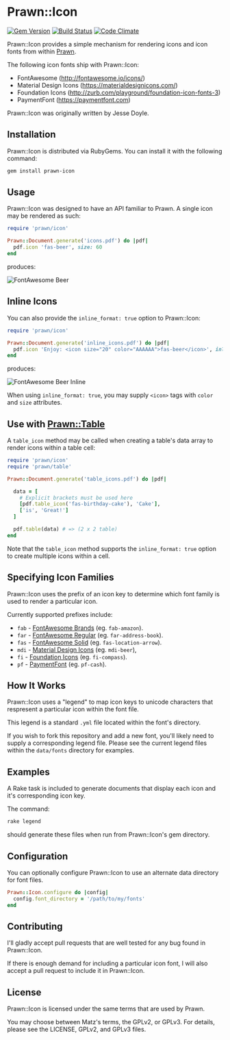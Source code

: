 # Prawn::Icon

[![Gem Version](https://badge.fury.io/rb/prawn-icon.svg)](http://badge.fury.io/rb/prawn-icon)
[![Build Status](https://api.travis-ci.org/jessedoyle/prawn-icon.svg?branch=master)](http://travis-ci.org/jessedoyle/prawn-icon)
[![Code Climate](https://codeclimate.com/github/jessedoyle/prawn-icon/badges/gpa.svg)](https://codeclimate.com/github/jessedoyle/prawn-icon)

Prawn::Icon provides a simple mechanism for rendering icons and icon fonts from within [Prawn](https://github.com/prawnpdf/prawn).

The following icon fonts ship with Prawn::Icon:

* FontAwesome (http://fontawesome.io/icons/)
* Material Design Icons (https://materialdesignicons.com/)
* Foundation Icons (http://zurb.com/playground/foundation-icon-fonts-3)
* PaymentFont (https://paymentfont.com)

Prawn::Icon was originally written by Jesse Doyle.

## Installation

Prawn::Icon is distributed via RubyGems. You can install it with the following command:

```bash
gem install prawn-icon
```

## Usage

Prawn::Icon was designed to have an API familiar to Prawn. A single icon may be rendered as such:

```ruby
require 'prawn/icon'

Prawn::Document.generate('icons.pdf') do |pdf|
  pdf.icon 'fas-beer', size: 60
end
```

produces:

![FontAwesome Beer](https://raw.github.com/jessedoyle/prawn-icon/master/examples/fas-beer.png)

## Inline Icons

You can also provide the `inline_format: true` option to Prawn::Icon:

```ruby
require 'prawn/icon'

Prawn::Document.generate('inline_icons.pdf') do |pdf|
  pdf.icon 'Enjoy: <icon size="20" color="AAAAAA">fas-beer</icon>', inline_format: true
end
```

produces:

![FontAwesome Beer Inline](https://raw.github.com/jessedoyle/prawn-icon/master/examples/fas-beer-inline.png)

When using `inline_format: true`, you may supply `<icon>` tags with `color` and `size` attributes.

## Use with [Prawn::Table](https://github.com/prawnpdf/prawn-table)

A `table_icon` method may be called when creating a table's data array to render icons within a table cell:

```ruby
require 'prawn/icon'
require 'prawn/table'

Prawn::Document.generate('table_icons.pdf') do |pdf|

  data = [
    # Explicit brackets must be used here
    [pdf.table_icon('fas-birthday-cake'), 'Cake'],
    ['is', 'Great!']
  ]

  pdf.table(data) # => (2 x 2 table)
end
```

Note that the `table_icon` method supports the `inline_format: true` option to create multiple icons within a cell.

## Specifying Icon Families

Prawn::Icon uses the prefix of an icon key to determine which font family is used to render a particular icon.

Currently supported prefixes include:

* `fab` - [FontAwesome Brands](https://fontawesome.com/icons?d=gallery&s=brands&m=free) (eg. `fab-amazon`).
* `far` - [FontAwesome Regular](https://fontawesome.com/icons?d=gallery&s=regular&m=free) (eg. `far-address-book`).
* `fas` - [FontAwesome Solid](https://fontawesome.com/icons?d=gallery&s=solid&m=free) (eg. `fas-location-arrow`).
* `mdi` - [Material Design Icons](https://materialdesignicons.com/) (eg. `mdi-beer`),
* `fi` - [Foundation Icons](https://zurb.com/playground/foundation-icon-fonts-3) (eg. `fi-compass`).
* `pf` - [PaymentFont](https://paymentfont.com/#icons) (eg. `pf-cash`).

## How It Works

Prawn::Icon uses a "legend" to map icon keys to unicode characters that respresent a particular icon within the font file.

This legend is a standard `.yml` file located within the font's directory.

If you wish to fork this repository and add a new font, you'll likely need to supply a corresponding legend file. Please see the current legend files within the `data/fonts` directory for examples.

## Examples

A Rake task is included to generate documents that display each icon and it's corresponding icon key.

The command:

```bash
rake legend
```

should generate these files when run from Prawn::Icon's gem directory.

## Configuration

You can optionally configure Prawn::Icon to use an alternate data directory for font files.

```ruby
Prawn::Icon.configure do |config|
  config.font_directory = '/path/to/my/fonts'
end
```

## Contributing

I'll gladly accept pull requests that are well tested for any bug found in Prawn::Icon.

If there is enough demand for including a particular icon font, I will also accept a pull request to include it in Prawn::Icon.

## License

Prawn::Icon is licensed under the same terms that are used by Prawn.

You may choose between Matz's terms, the GPLv2, or GPLv3. For details, please see the LICENSE, GPLv2, and GPLv3 files.
